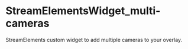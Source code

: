 # StreamElementsWidget_multi-cameras
StreamElements custom widget to add multiple cameras to your overlay.

